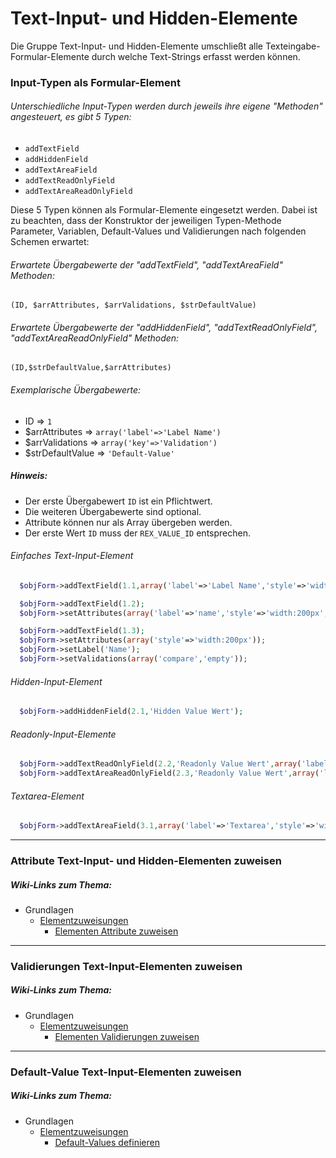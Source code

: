 # Text-Input- und Hidden-Elemente


Die Gruppe Text-Input- und Hidden-Elemente umschließt alle Texteingabe-Formular-Elemente durch welche Text-Strings erfasst werden können.


### Input-Typen als Formular-Element


###### Unterschiedliche Input-Typen werden durch jeweils ihre eigene "Methoden" angesteuert, es gibt 5 Typen:


* `addTextField`
* `addHiddenField`
* `addTextAreaField`
* `addTextReadOnlyField`
* `addTextAreaReadOnlyField`


Diese 5 Typen können als Formular-Elemente eingesetzt werden. Dabei ist zu beachten, dass der Konstruktor der jeweiligen Typen-Methode Parameter, Variablen, Default-Values und Validierungen nach folgenden Schemen erwartet: 


###### Erwartete Übergabewerte der "addTextField", "addTextAreaField" Methoden:


`(ID, $arrAttributes, $arrValidations, $strDefaultValue)`


###### Erwartete Übergabewerte der "addHiddenField", "addTextReadOnlyField", "addTextAreaReadOnlyField" Methoden:


`(ID,$strDefaultValue,$arrAttributes)`


###### Exemplarische Übergabewerte:


* ID => `1`
* $arrAttributes => `array('label'=>'Label Name')`
* $arrValidations => `array('key'=>'Validation')`
* $strDefaultValue => `'Default-Value'`


##### Hinweis:


* Der erste Übergabewert `ID` ist ein Pflichtwert.
* Die weiteren Übergabewerte sind optional.
* Attribute können nur als Array übergeben werden.
* Der erste Wert `ID` muss der `REX_VALUE_ID` entsprechen.


###### Einfaches Text-Input-Element


```php
  $objForm->addTextField(1.1,array('label'=>'Label Name','style'=>'width:200px'));
```

```php
  $objForm->addTextField(1.2);
  $objForm->setAttributes(array('label'=>'name','style'=>'width:200px','validation'=>array('compare','empty')));
```

```php
  $objForm->addTextField(1.3);
  $objForm->setAttributes(array('style'=>'width:200px'));
  $objForm->setLabel('Name');
  $objForm->setValidations(array('compare','empty'));
```


###### Hidden-Input-Element


```php
  $objForm->addHiddenField(2.1,'Hidden Value Wert');
```


###### Readonly-Input-Elemente


```php
  $objForm->addTextReadOnlyField(2.2,'Readonly Value Wert',array('label'=>'Text Readonly','style'=>'width:200px'));
  $objForm->addTextAreaReadOnlyField(2.3,'Readonly Value Wert',array('label'=>'Textarea Readonly','style'=>'width:300px;height:180px');
```


###### Textarea-Element


```php
  $objForm->addTextAreaField(3.1,array('label'=>'Textarea','style'=>'width:300px;height:180px'));
```


***


### Attribute Text-Input- und Hidden-Elementen zuweisen


##### Wiki-Links zum Thema:


* Grundlagen
  * [Elementzuweisungen](https://github.com/FriendsOfREDAXO/mform/wiki/Elementzuweisungen)
      * [Elementen Attribute zuweisen](https://github.com/FriendsOfREDAXO/mform/wiki/Elementen-Attribute-zuweisen)


***


### Validierungen Text-Input-Elementen zuweisen


##### Wiki-Links zum Thema:


* Grundlagen
  * [Elementzuweisungen](https://github.com/FriendsOfREDAXO/mform/wiki/Elementzuweisungen)
      * [Elementen Validierungen zuweisen](https://github.com/FriendsOfREDAXO/mform/wiki/Elementen-Validierungen-zuweisen)


***


### Default-Value Text-Input-Elementen zuweisen


##### Wiki-Links zum Thema:


* Grundlagen
  * [Elementzuweisungen](https://github.com/FriendsOfREDAXO/mform/wiki/Elementzuweisungen)
      * [Default-Values definieren](https://github.com/FriendsOfREDAXO/mform/wiki/Default-Values-definieren)